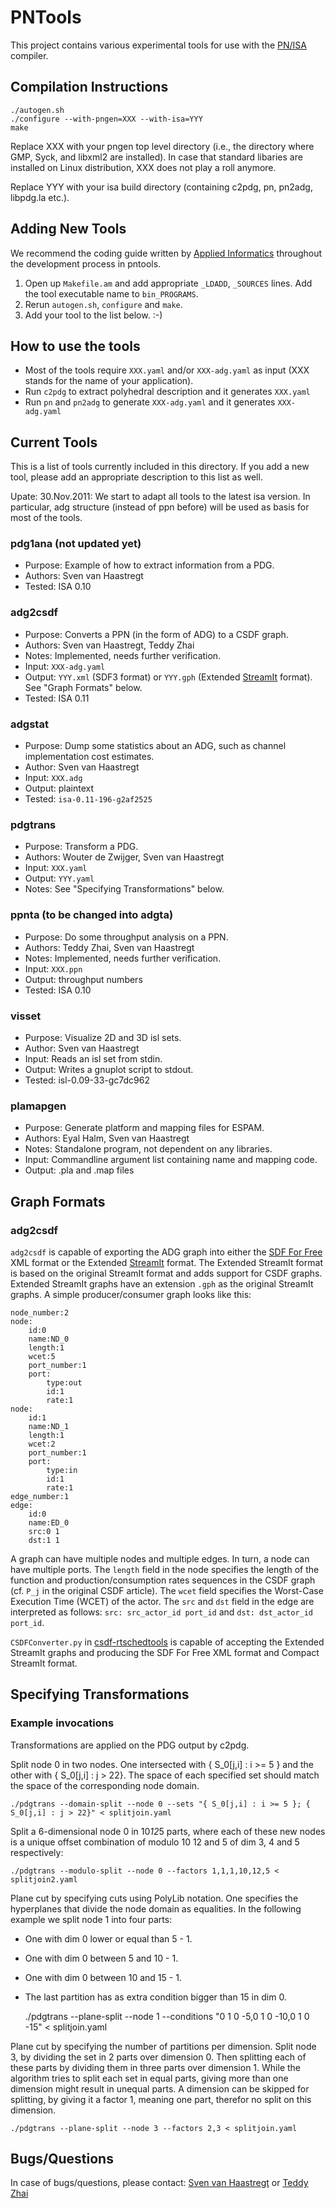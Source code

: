 PNTools
=======

This project contains various experimental tools for use with the [PN/ISA](http://repo.or.cz/w/isa.git) compiler. 


Compilation Instructions
------------------------
    ./autogen.sh
    ./configure --with-pngen=XXX --with-isa=YYY
    make
Replace XXX with your pngen top level directory (i.e., the directory where GMP, Syck, and libxml2 are installed).
In case that standard libaries are installed on Linux distribution, XXX does not play a roll anymore.

Replace YYY with your isa build directory (containing c2pdg, pn, pn2adg, libpdg.la etc.).


Adding New Tools
----------------
We recommend the coding guide written by [Applied Informatics](http://www.appinf.com/download/CppCodingStyleGuide.pdf)
throughout the development process in pntools.

1. Open up `Makefile.am` and add appropriate `_LDADD`, `_SOURCES` lines. Add the tool
   executable name to `bin_PROGRAMS`.
2. Rerun `autogen.sh`, `configure` and `make`.
3. Add your tool to the list below. :-)


How to use the tools
--------------------
- Most of the tools require `XXX.yaml` and/or `XXX-adg.yaml` as input (XXX stands for the name of your application).
- Run `c2pdg` to extract polyhedral description and it generates `XXX.yaml`
- Run `pn` and `pn2adg` to generate `XXX-adg.yaml` and it generates `XXX-adg.yaml` 


Current Tools
-------------
This is a list of tools currently included in this directory. If you add a new
tool, please add an appropriate description to this list as well.

Upate: 30.Nov.2011: We start to adapt all tools to the latest isa version.
        In particular, adg structure (instead of ppn before) will be used as basis for most of the tools.

### pdg1ana (not updated yet)
* Purpose: Example of how to extract information from a PDG.
* Authors: Sven van Haastregt
* Tested:  ISA 0.10

### adg2csdf
* Purpose: Converts a PPN (in the form of ADG) to a CSDF graph.
* Authors: Sven van Haastregt, Teddy Zhai
* Notes:   Implemented, needs further verification.
* Input:   `XXX-adg.yaml`
* Output:  `YYY.xml` (SDF3 format) or
           `YYY.gph` (Extended [StreamIt](http://groups.csail.mit.edu/cag/streamit/) format). See "Graph Formats" below.
* Tested:  ISA 0.11

### adgstat
* Purpose: Dump some statistics about an ADG, such as channel implementation cost estimates.
* Author:  Sven van Haastregt
* Input:   `XXX.adg`
* Output:  plaintext
* Tested:  `isa-0.11-196-g2af2525`

### pdgtrans
* Purpose: Transform a PDG.
* Authors: Wouter de Zwijger, Sven van Haastregt
* Input:   `XXX.yaml`
* Output:  `YYY.yaml`
* Notes:   See "Specifying Transformations" below.

### ppnta (to be changed into adgta)
* Purpose: Do some throughput analysis on a PPN.
* Authors: Teddy Zhai, Sven van Haastregt
* Notes:   Implemented, needs further verification.
* Input:   `XXX.ppn`
* Output:  throughput numbers
* Tested:  ISA 0.10

### visset
* Purpose: Visualize 2D and 3D isl sets.
* Author:  Sven van Haastregt
* Input:   Reads an isl set from stdin.
* Output:  Writes a gnuplot script to stdout.
* Tested:  isl-0.09-33-gc7dc962

### plamapgen
* Purpose: Generate platform and mapping files for ESPAM.
* Authors: Eyal Halm, Sven van Haastregt
* Notes:   Standalone program, not dependent on any libraries.
* Input:   Commandline argument list containing name and mapping code.
* Output:  .pla and .map files


Graph Formats
-------------

### adg2csdf

`adg2csdf` is capable of exporting the ADG graph into either the [SDF For Free](http://www.es.ele.tue.nl/sdf3/) XML format or the Extended [StreamIt](http://groups.csail.mit.edu/cag/streamit/) format. The Extended StreamIt format is based on the original StreamIt format and adds support for CSDF graphs. Extended StreamIt graphs have an extension `.gph` as the original StreamIt graphs. A simple producer/consumer graph looks like this:

    node_number:2
    node:
	    id:0
	    name:ND_0
	    length:1
	    wcet:5
	    port_number:1
	    port:
		    type:out
		    id:1
		    rate:1
    node:
	    id:1
	    name:ND_1
	    length:1
	    wcet:2
	    port_number:1
	    port:
		    type:in
		    id:1
		    rate:1
    edge_number:1
    edge:
        id:0
        name:ED_0
        src:0 1
        dst:1 1	

A graph can have multiple nodes and multiple edges. In turn, a node can have multiple ports. The `length` field in the node specifies the length of the function and production/consumption rates sequences in the CSDF graph (cf. `P_j` in the original CSDF article). The `wcet` field specifies the Worst-Case Execution Time (WCET) of the actor. The `src` and `dst` field in the edge are interpreted as follows: `src: src_actor_id port_id` and `dst: dst_actor_id port_id`.

`CSDFConverter.py` in [csdf-rtschedtools](https://github.com/mohamed/csdf-rtschedtools) is capable of accepting the Extended StreamIt graphs and producing the SDF For Free XML format and Compact StreamIt format. 


Specifying Transformations
--------------------------

### Example invocations

Transformations are applied on the PDG output by c2pdg.

Split node 0 in two nodes. One intersected with { S_0[j,i] : i >= 5 } and the other with { S_0[j,i] : j > 22}. The space of each specified set should match the space of the corresponding node domain.

    ./pdgtrans --domain-split --node 0 --sets "{ S_0[j,i] : i >= 5 }; { S_0[j,i] : j > 22}" < splitjoin.yaml

Split a 6-dimensional node 0 in 10*12*5 parts, where each of these new nodes is a unique offset combination of modulo 10 12 and 5 of dim 3, 4 and 5 respectively:

    ./pdgtrans --modulo-split --node 0 --factors 1,1,1,10,12,5 < splitjoin2.yaml

Plane cut by specifying cuts using PolyLib notation. One specifies the hyperplanes that divide the node domain as equalities.
In the following example we split node 1 into four parts:


* One with dim 0 lower or equal than 5 - 1.
* One with dim 0 between 5 and 10 - 1.
* One with dim 0 between 10 and 15 - 1.
* The last partition has as extra condition bigger than 15 in dim 0.

    ./pdgtrans --plane-split --node 1 --conditions "0 1 0 -5,0 1 0 -10,0 1 0 -15" < splitjoin.yaml

Plane cut by specifying the number of partitions per dimension.
Split node 3, by dividing the set in 2 parts over dimension 0. Then splitting each of these parts by dividing them in three parts over dimension 1.
While the algorithm tries to split each set in equal parts, giving more than one dimension might result in unequal parts.
A dimension can be skipped for splitting, by giving it a factor 1, meaning one part, therefor no split on this dimension.

    ./pdgtrans --plane-split --node 3 --factors 2,3 < splitjoin.yaml


Bugs/Questions
--------------
In case of bugs/questions, please contact: [Sven van Haastregt](https://github.com/svenvh) or [Teddy Zhai](https://github.com/tzhai)

